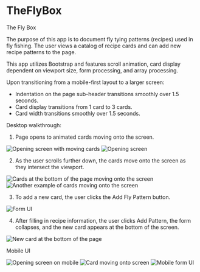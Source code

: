 # TheFlyBox
The Fly Box

The purpose of this app is to document fly tying patterns (recipes) used in fly fishing. The user views a catalog of recipe cards and can add new recipe patterns to the page.

This app utilizes Bootstrap and features scroll animation, card display dependent on viewport size, form processing, and array processing.


Upon transitioning from a mobile-first layout to a larger screen:

- Indentation on the page sub-header transitions smoothly over 1.5 seconds.
- Card display transitions from 1 card to 3 cards.
- Card width transitions smoothly over 1.5 seconds.


Desktop walkthrough:

1. Page opens to animated cards moving onto the screen.

<img src="imagesWalkthrough/walkthrough01.png" alt="Opening screen with moving cards" >

<img src="imagesWalkthrough/walkthrough02.png" alt="Opening screen" >

2. As the user scrolls further down, the cards move onto the screen as they intersect the viewport.

<img src="imagesWalkthrough/walkthrough07.png" alt="Cards at the bottom of the page moving onto the screen" >

<img src="imagesWalkthrough/walkthrough04.png" alt="Another example of cards moving onto the screen" >

3. To add a new card, the user clicks the Add Fly Pattern button.

<img src="imagesWalkthrough/walkthrough03.png" alt="Form UI" >

4. After filling in recipe information, the user clicks Add Pattern, the form collapses, and the new card appears at the bottom of the screen.

<img src="imagesWalkthrough/walkthrough06.png" alt="New card at the bottom of the page" >


Mobile UI

<img src="imagesWalkthrough/walkthroughMobile01.png" alt="Opening screen on mobile" >

<img src="imagesWalkthrough/walkthroughMobile04.png" alt="Card moving onto screen" >

<img src="imagesWalkthrough/walkthroughMobile03.png" alt="Mobile form UI" >

